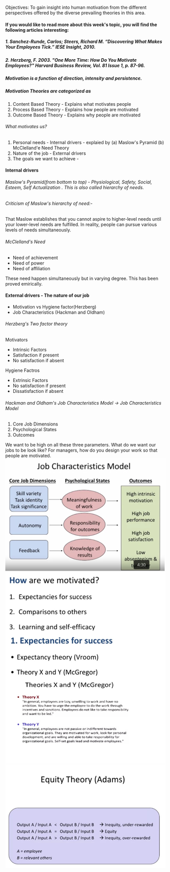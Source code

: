 Objectives: To gain insight into human motivation from the different perspectives offered by the diverse prevailing theories in this area.

#### If you would like to read more about this week's topic, you will find the following articles interesting:

##### 1. Sanchez-Runde, Carlos; Steers, Richard M. “Discovering What Makes Your Employees Tick.” IESE Insight, 2010.

##### 2. Herzberg, F. 2003. "One More Time: How Do You Motivate Employees?" Harvard Business Review, Vol. 81 Issue 1, p. 87-96.

##### Motivation is a function of direction, intensity and persistence.

##### Motivation Theories are categorized as 
1. Content Based Theory - Explains what motivates people
2. Process Based Theory - Explains how people are motivated
3. Outcome Based Theory - Explains why people are motivated

###### What motivates us?
1. Personal needs - Internal drivers - explaied by (a) Maslow's Pyramid (b) McClelland'e Need Theory
2. Nature of the job - External drivers
3. The goals we want to achieve - 

#### Internal drivers
###### Maslow's Pyramid(from bottom to top) - Physiological, Safety, Social, Esteem, Self Actualization . This is also called hierarchy of needs.

###### Criticism of Maslow's hierarchy of need:-
That Maslow establishes that you cannot aspire to higher-level needs until your lower-level needs are fulfilled. In reality, people can pursue various levels of needs simultaneously.

###### McClelland's Need
- Need of achievement
- Need of power
- Need of affiliation

These need happen simultaneously but in varying degree. This has been proved emirically.

#### External drivers - The nature of our job
- Motivation vs Hygiene factor(Herzberg)
- Job Characteristics (Hackman and Oldham)

###### Herzberg's Two factor theory
Motivators  

 - Intrinsic Factors
 - Satisfaction if present
 - No satisfaction if absent
 
Hygiene Factros

 - Extrinsic Factors
 - No satisfaction if present
 - Dissatisfaction if absent
 
 ###### Hackman and Oldham's Job Characteristics Model -> Job Characteristics Model
 1. Core Job Dimensions
 2. Psychological States
 3. Outcomes

 We want to be high on all these three parameters. What do we want our jobs to be look like? For managers, how do you design your work so that people are motivated.
  ![job_characteristics_mode](https://github.com/ntiwari78/misc/blob/master/OB/Job_Characteristics_Model.jpg)
  ![how_are_we_motivated](https://github.com/ntiwari78/misc/blob/master/OB/how_are_we_motivated.jpg)
  ![equity_theory_adams](https://github.com/ntiwari78/misc/blob/master/OB/Equity_theory_adams.jpg)
